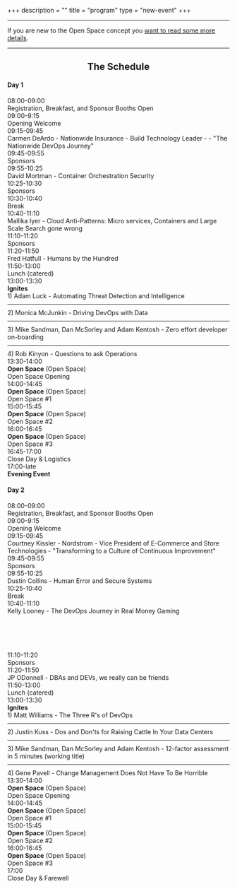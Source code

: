 +++
description = ""
title = "program"
type = "new-event"
+++
<hr>
<div class="span-16 last ">If you are new to the Open Space concept you <a href="/pages/open-space-format">want to
                                                                            read some more details</a>.</div>
</center>
<hr />

<center><b><h2>The Schedule</h2></b></center>
<div class="span-7 append-bottom border">

<div class="span-7 last">
<h4>Day 1</h4>
</div>

<div class="span-2">08:00-09:00</div>
<div class="span-4 box last">Registration, Breakfast, and Sponsor Booths Open</div>
<div class="span-2">09:00-9:15</div>
<div class="span-4 box last"><strong></strong>Opening Welcome</div>
<div class="span-2">09:15-09:45</div>
<div class="span-4 box last">
Carmen DeArdo - Nationwide Insurance - Build Technology Leader - - "The Nationwide DevOps Journey"
</div>
<div class="span-2">09:45-09:55</div>
<div class="span-4 box last">
Sponsors
</div>
<div class="span-2">09:55-10:25</div>
<div class="span-4 box last">
David Mortman - Container Orchestration Security
</div>
<div class="span-2">10:25-10:30</div>
<div class="span-4 box last">
Sponsors
</div>
<div class="span-2">10:30-10:40</div>
<div class="span-4 box last">
Break
</div>

<div class="span-2">10:40-11:10</div>
<div class="span-4 box last">
Mallika Iyer - Cloud Anti-Patterns: Micro services, Containers and Large Scale Search gone wrong
</div>

<div class="span-2">11:10-11:20</div>
<div class="span-4 box last">
Sponsors
</div>

<div class="span-2">11:20-11:50</div>
<div class="span-4 box last">
Fred Hatfull - Humans by the Hundred
</div>

<div class="span-2">11:50-13:00</div>
<div class="span-4 append-bottom last">Lunch (catered)</div>

<div class="span-2">13:00-13:30</div>
<div class="span-4 box last"><strong>Ignites</strong><br/>
1) Adam Luck - Automating Threat Detection and Intelligence
<hr style="margin: 10px 0" />
2) Monica McJunkin - Driving DevOps with Data
<hr style="margin: 10px 0" />
3) Mike Sandman, Dan McSorley and Adam Kentosh - Zero effort developer on-boarding
<hr style="margin: 10px 0" />
4) Rob Kinyon - Questions to ask Operations
</div>

<div class="span-2">13:30-14:00</div>
<div class="span-4 box last"><strong>Open Space</strong> (Open Space) <br/> Open Space Opening</div>

<div class="span-2">14:00-14:45</div>
<div class="span-4 box last"><strong>Open Space</strong> (Open Space) <br/> Open Space #1</div>

<div class="span-2">15:00-15:45</div>
<div class="span-4 box last"><strong>Open Space</strong> (Open Space) <br/> Open Space #2</div>

<div class="span-2">16:00-16:45</div>
<div class="span-4 box last"><strong>Open Space</strong> (Open Space) <br/> Open Space #3</div>

<div class="span-2">16:45-17:00</div>
<div class="span-4 box last"><strong></strong>Close Day & Logistics</div>

<div class="span-2">17:00-late</div>
<div class="span-4 box last"><strong>Evening Event</strong><br/></div>


</div>


<div class="span-7 append-bottom border">

<div class="span-7 last">
<h4>Day 2</h4>
</div>

<div class="span-2">08:00-09:00</div>
<div class="span-4 box last"> Registration, Breakfast, and Sponsor Booths Open</div>
<div class="span-2">09:00-9:15</div>
<div class="span-4 box last"><strong></strong>Opening Welcome</div>
<div class="span-2">09:15-09:45</div>
<div class="span-4 box last">
Courtney Kissler - Nordstrom - Vice President of E-Commerce and Store Technologies - "Transforming to a Culture of Continuous Improvement"
</div>
<div class="span-2">09:45-09:55</div>
<div class="span-4 box last">
Sponsors
</div>
<div class="span-2">09:55-10:25</div>
<div class="span-4 box last">
Dustin Collins - Human Error and Secure Systems
</div>
<div class="span-2">10:25-10:40</div>
<div class="span-4 box last">
Break
</div>

<div class="span-2">10:40-11:10</div>
<div class="span-4 box last" style="height:100px;">
Kelly Looney - The DevOps Journey in Real Money Gaming
</div>

<div class="span-2">11:10-11:20</div>
<div class="span-4 box last">
Sponsors
</div>

<div class="span-2">11:20-11:50</div>
<div class="span-4 box last">
JP ODonnell - DBAs and DEVs, we really can be friends
</div>

<div class="span-2">11:50-13:00</div>
<div class="span-4 append-bottom last">Lunch (catered)</div>

<div class="span-2">13:00-13:30</div>
<div class="span-4 box last"><strong>Ignites</strong> <br/>
1) Matt Williams - The Three R's of DevOps
<hr style="margin: 10px 0" />
2) Justin Kuss - Dos and Don'ts for Raising Cattle In Your Data Centers
<hr style="margin: 10px 0" />
3) Mike Sandman, Dan McSorley and Adam Kentosh - 12-factor assessment in 5 minutes (working title)
<hr style="margin: 10px 0" />
4) Gene Pavell - Change Management Does Not Have To Be Horrible
</div>

<div class="span-2">13:30-14:00</div>
<div class="span-4 box last"><strong>Open Space</strong> (Open Space) <br/> Open Space Opening</div>

<div class="span-2">14:00-14:45</div>
<div class="span-4 box last"><strong>Open Space</strong> (Open Space) <br/> Open Space #1</div>

<div class="span-2">15:00-15:45</div>
<div class="span-4 box last"><strong>Open Space</strong> (Open Space) <br/> Open Space #2</div>

<div class="span-2">16:00-16:45</div>
<div class="span-4 box last"><strong>Open Space</strong> (Open Space) <br/> Open Space #3</div>

<div class="span-2">17:00</div>
<div class="span-4 box last"><strong></strong>Close Day & Farewell</div>


</div>